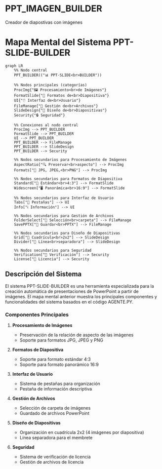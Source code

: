 # PPT_IMAGEN_BUILDER
Creador de diapostivas con imágenes


# Mapa Mental del Sistema PPT-SLIDE-BUILDER
````mermaid
graph LR
    %% Nodo central
    PPT_BUILDER(("📊 PPT-SLIDE<br>BUILDER"))
    
    %% Nodos principales (categorías)
    ProcImg{"🖼️ Procesamiento<br>de Imágenes"}
    FormatSlide{"📐 Formatos de<br>Diapositiva"}
    UI{"🖱️ Interfaz de<br>Usuario"}
    FileManage{"📁 Gestión de<br>Archivos"}
    SlideDesign{"🎨 Diseño de<br>Diapositivas"}
    Security{"🔒 Seguridad"}
    
    %% Conexiones al nodo central
    ProcImg --> PPT_BUILDER
    FormatSlide --> PPT_BUILDER
    UI --> PPT_BUILDER
    PPT_BUILDER --> FileManage
    PPT_BUILDER --> SlideDesign
    PPT_BUILDER --> Security
    
    %% Nodos secundarios para Procesamiento de Imágenes
    AspectRatio["🔍 Preservar<br>aspecto"] --> ProcImg
    Formats["📁 JPG, JPEG,<br>PNG"] --> ProcImg
    
    %% Nodos secundarios para Formatos de Diapositiva
    Standard["📏 Estándar<br>4:3"] --> FormatSlide
    Widescreen["🖥️ Panorámica<br>16:9"] --> FormatSlide
    
    %% Nodos secundarios para Interfaz de Usuario
    Tabs["📑 Pestañas"] --> UI
    Info["ℹ️ Información"] --> UI
    
    %% Nodos secundarios para Gestión de Archivos
    FolderSelect["📂 Selección<br>carpeta"] --> FileManage
    SavePPTX["💾 Guardar<br>PPTX"] --> FileManage
    
    %% Nodos secundarios para Diseño de Diapositivas
    Grid["📐 Cuadrícula<br>2x2"] --> SlideDesign
    Divider["📏 Línea<br>separadora"] --> SlideDesign
    
    %% Nodos secundarios para Seguridad
    Verification["🔑 Verificación"] --> Security
    License["📜 Licencia"] --> Security

````


## Descripción del Sistema

El sistema PPT-SLIDE-BUILDER es una herramienta especializada para la creación automática de presentaciones de PowerPoint a partir de imágenes. El mapa mental anterior muestra los principales componentes y funcionalidades del sistema basados en el código AGENTE.PY.

### Componentes Principales

1. **Procesamiento de Imágenes**
   - Preservación de la relación de aspecto de las imágenes
   - Soporte para formatos JPG, JPEG y PNG

2. **Formatos de Diapositiva**
   - Soporte para formato estándar 4:3
   - Soporte para formato panorámico 16:9

3. **Interfaz de Usuario**
   - Sistema de pestañas para organización
   - Pestaña de información descriptiva

4. **Gestión de Archivos**
   - Selección de carpeta de imágenes
   - Guardado de archivos PowerPoint

5. **Diseño de Diapositivas**
   - Organización en cuadrícula 2x2 (4 imágenes por diapositiva)
   - Línea separadora para el membrete

6. **Seguridad**
   - Sistema de verificación de licencia
   - Gestión de archivos de licencia

